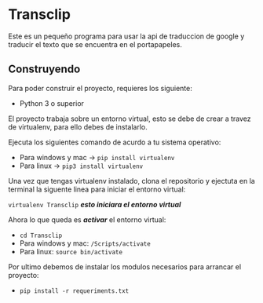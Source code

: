 # Transclip

Este es un pequeño programa para usar la api de traduccion de google y traducir el texto que se encuentra en el portapapeles.

## Construyendo
Para poder construir el proyecto, requieres los siguiente:
- Python 3 o superior

El proyecto trabaja sobre un entorno virtual, esto se debe de crear a travez de virtualenv, para ello debes de instalarlo.

Ejecuta los siguientes comando de acurdo a tu sistema operativo:
- Para windows y mac -> ```pip install virtualenv```
- Para linux -> ```pip3 install virtualenv```

Una vez que tengas virtualenv instalado, clona el repositorio y ejectuta en la terminal la siguente linea para iniciar el entorno virtual:

```virtualenv Transclip``` __*esto iniciara el entorno virtual*__

Ahora lo que queda es __*activar*__ el entorno virtual:
- ``` cd Transclip ```
- Para windows y mac: ```/Scripts/activate ```
- Para linux: ``` source bin/activate ```

Por ultimo debemos de instalar los modulos necesarios para arrancar el proyecto:

- ``` pip install -r requeriments.txt ```